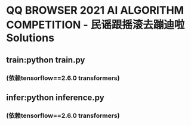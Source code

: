 # QQ BROWSER 2021 AI ALGORITHM COMPETITION - 民谣跟摇滚去蹦迪啦 Solutions
## train:python train.py
### (依赖tensorflow==2.6.0 transformers)
## infer:python inference.py
### (依赖tensorflow==2.6.0 transformers)
